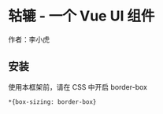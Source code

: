 # 轱辘 - 一个 Vue UI 组件



作者：李小虎

## 安装

使用本框架前，请在 CSS 中开启 border-box
```
*{box-sizing: border-box}
```